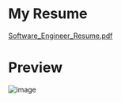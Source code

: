 # My Resume

[Software_Engineer_Resume.pdf](https://github.com/sonnt68/resume/files/12697538/Software_Engineer_Resume.pdf)

# Preview
![image](https://github.com/sonnt68/resume/assets/47251276/77fd61f1-ab37-44f1-8550-0b4e879c6e7f)
